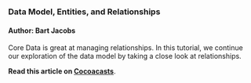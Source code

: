 ### Data Model, Entities, and Relationships

#### Author: Bart Jacobs

Core Data is great at managing relationships. In this tutorial, we continue our exploration of the data model by taking a close look at relationships.

**Read this article on [Cocoacasts](https://cocoacasts.com/data-model-entities-and-relationships/)**.
